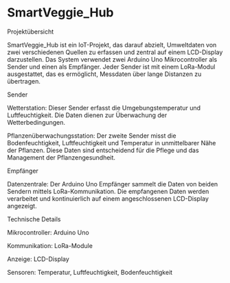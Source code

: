 # SmartVeggie_Hub

Projektübersicht

SmartVeggie_Hub ist ein IoT-Projekt, das darauf abzielt, Umweltdaten von zwei verschiedenen Quellen zu erfassen und zentral auf einem LCD-Display darzustellen. Das System verwendet zwei Arduino Uno Mikrocontroller als Sender und einen als Empfänger. Jeder Sender ist mit einem LoRa-Modul ausgestattet, das es ermöglicht, Messdaten über lange Distanzen zu übertragen.

Sender

Wetterstation: Dieser Sender erfasst die Umgebungstemperatur und Luftfeuchtigkeit. Die Daten dienen zur Überwachung der Wetterbedingungen.

Pflanzenüberwachungsstation: Der zweite Sender misst die Bodenfeuchtigkeit, Luftfeuchtigkeit und Temperatur in unmittelbarer Nähe der Pflanzen. Diese Daten sind entscheidend für die Pflege und das Management der Pflanzengesundheit.

Empfänger

Datenzentrale: Der Arduino Uno Empfänger sammelt die Daten von beiden Sendern mittels LoRa-Kommunikation. Die empfangenen Daten werden verarbeitet und kontinuierlich auf einem angeschlossenen LCD-Display angezeigt.

Technische Details

Mikrocontroller: Arduino Uno

Kommunikation: LoRa-Module

Anzeige: LCD-Display

Sensoren: Temperatur, Luftfeuchtigkeit, Bodenfeuchtigkeit
